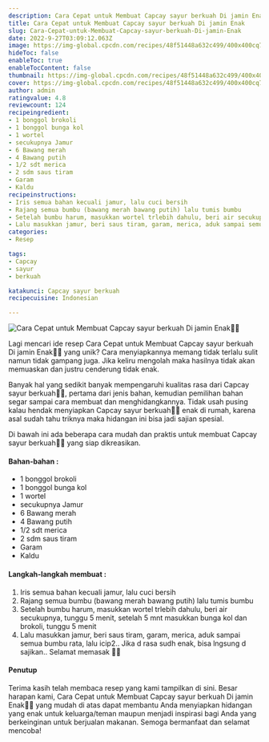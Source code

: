 ```yaml
---
description: Cara Cepat untuk Membuat Capcay sayur berkuah Di jamin Enak"
title: Cara Cepat untuk Membuat Capcay sayur berkuah Di jamin Enak
slug: Cara-Cepat-untuk-Membuat-Capcay-sayur-berkuah-Di-jamin-Enak
date: 2022-9-27T03:09:12.063Z
image: https://img-global.cpcdn.com/recipes/48f51448a632c499/400x400cq70/photo.jpg
hideToc: false
enableToc: true
enableTocContent: false
thumbnail: https://img-global.cpcdn.com/recipes/48f51448a632c499/400x400cq70/photo.jpg
cover: https://img-global.cpcdn.com/recipes/48f51448a632c499/400x400cq70/photo.jpg
author: admin
ratingvalue: 4.8
reviewcount: 124
recipeingredient:
- 1 bonggol brokoli
- 1 bonggol bunga kol
- 1 wortel
- secukupnya Jamur
- 6 Bawang merah
- 4 Bawang putih
- 1/2 sdt merica
- 2 sdm saus tiram
- Garam
- Kaldu
recipeinstructions:
- Iris semua bahan kecuali jamur, lalu cuci bersih
- Rajang semua bumbu (bawang merah bawang putih) lalu tumis bumbu
- Setelah bumbu harum, masukkan wortel trlebih dahulu, beri air secukupnya, tunggu 5 menit, setelah 5 mnt masukkan bunga kol dan brokoli, tunggu 5 menit
- Lalu masukkan jamur, beri saus tiram, garam, merica, aduk sampai semua bumbu rata, lalu icip2.. Jika d rasa sudh enak, bisa lngsung d sajikan.. Selamat memasak 👩‍🍳
categories:
- Resep

tags:
- Capcay
- sayur
- berkuah

katakunci: Capcay sayur berkuah
recipecuisine: Indonesian

---
```


![Cara Cepat untuk Membuat Capcay sayur berkuah Di jamin Enak👩‍🍳](https://img-global.cpcdn.com/recipes/48f51448a632c499/400x400cq70/photo.jpg)

Lagi mencari ide resep Cara Cepat untuk Membuat Capcay sayur berkuah Di jamin Enak👩‍🍳 yang unik? Cara menyiapkannya memang tidak terlalu sulit namun tidak gampang juga. Jika keliru mengolah maka hasilnya tidak akan memuaskan dan justru cenderung tidak enak.

Banyak hal yang sedikit banyak mempengaruhi kualitas rasa dari Capcay sayur berkuah👩‍🍳, pertama dari jenis bahan, kemudian pemilihan bahan segar sampai cara membuat dan menghidangkannya. Tidak usah pusing kalau hendak menyiapkan Capcay sayur berkuah👩‍🍳 enak di rumah, karena asal sudah tahu triknya maka hidangan ini bisa jadi sajian spesial.

Di bawah ini ada beberapa cara mudah dan praktis untuk membuat Capcay sayur berkuah👩‍🍳 yang siap dikreasikan.

<!--inarticleads1-->

#### Bahan-bahan :

- 1 bonggol brokoli
- 1 bonggol bunga kol
- 1 wortel
- secukupnya Jamur
- 6 Bawang merah
- 4 Bawang putih
- 1/2 sdt merica
- 2 sdm saus tiram
- Garam
- Kaldu

<!--inarticleads2-->

#### Langkah-langkah membuat :

1. Iris semua bahan kecuali jamur, lalu cuci bersih
1. Rajang semua bumbu (bawang merah bawang putih) lalu tumis bumbu
1. Setelah bumbu harum, masukkan wortel trlebih dahulu, beri air secukupnya, tunggu 5 menit, setelah 5 mnt masukkan bunga kol dan brokoli, tunggu 5 menit
1. Lalu masukkan jamur, beri saus tiram, garam, merica, aduk sampai semua bumbu rata, lalu icip2.. Jika d rasa sudh enak, bisa lngsung d sajikan.. Selamat memasak 👩‍🍳

#### Penutup

Terima kasih telah membaca resep yang kami tampilkan di sini. Besar harapan kami, Cara Cepat untuk Membuat Capcay sayur berkuah Di jamin Enak👩‍🍳 yang mudah di atas dapat membantu Anda menyiapkan hidangan yang enak untuk keluarga/teman maupun menjadi inspirasi bagi Anda yang berkeinginan untuk berjualan makanan. Semoga bermanfaat dan selamat mencoba!